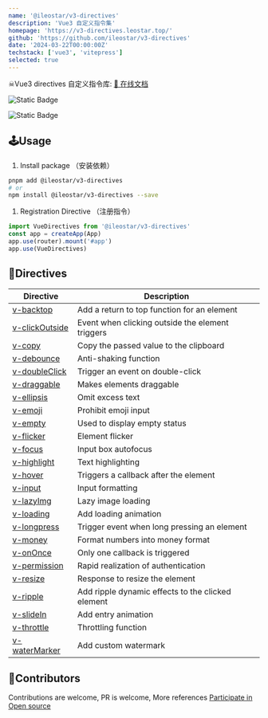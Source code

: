 ```yaml
---
name: '@ileostar/v3-directives'
description: 'Vue3 自定义指令集'
homepage: 'https://v3-directives.leostar.top/'
github: 'https://github.com/ileostar/v3-directives'
date: '2024-03-22T00:00:00Z'
techstack: ['vue3', 'vitepress']
selected: true
---
```


☠Vue3 directives 自定义指令库: [📖 在线文档](https://v3-directives.leostar.top/)

![Static Badge](https://img.shields.io/npm/v/@ileostar/v3-directives?color=409eff)

![Static Badge](https://img.shields.io/github/stars/ileostar/v3-directives?style=social)

## 🕹Usage

1. Install package （安装依赖）

```bash
pnpm add @ileostar/v3-directives
# or
npm install @ileostar/v3-directives --save
```

1. Registration Directive （注册指令）

```typescript
import VueDirectives from '@ileostar/v3-directives'
const app = createApp(App)
app.use(router).mount('#app')
app.use(VueDirectives)
```

## 🧩Directives

| Directive                                                                             | Description                                       |
| ------------------------------------------------------------------------------------- | ------------------------------------------------- |
| [v-backtop](https://v3-directives.leostar.top/zh/directives/v-backtop.html)           | Add a return to top function for an element       |
| [v-clickOutside](https://v3-directives.leostar.top/zh/directives/v-clickOutside.html) | Event when clicking outside the element triggers  |
| [v-copy](https://v3-directives.leostar.top/zh/directives/v-copy.html)                 | Copy the passed value to the clipboard            |
| [v-debounce](https://v3-directives.leostar.top/zh/directives/v-debounce.html)         | Anti-shaking function                             |
| [v-doubleClick](https://v3-directives.leostar.top/zh/directives/v-doubleClick.html)   | Trigger an event on double-click                  |
| [v-draggable](https://v3-directives.leostar.top/zh/directives/v-draggable.html)       | Makes elements draggable                          |
| [v-ellipsis](https://v3-directives.leostar.top/zh/directives/v-ellipsis.html)         | Omit excess text                                  |
| [v-emoji](https://v3-directives.leostar.top/zh/directives/v-emoji.html)               | Prohibit emoji input                              |
| [v-empty](https://v3-directives.leostar.top/zh/directives/v-empty.html)               | Used to display empty status                      |
| [v-flicker](https://v3-directives.leostar.top/zh/directives/v-flicker.html)           | Element flicker                                   |
| [v-focus](https://v3-directives.leostar.top/zh/directives/v-focus.html)               | Input box autofocus                               |
| [v-highlight](https://v3-directives.leostar.top/zh/directives/v-highlight.html)       | Text highlighting                                 |
| [v-hover](https://v3-directives.leostar.top/zh/directives/v-hover.html)               | Triggers a callback after the element             |
| [v-input](https://v3-directives.leostar.top/zh/directives/v-input.html)               | Input formatting                                  |
| [v-lazyImg](https://v3-directives.leostar.top/zh/directives/v-lazyImg.html)           | Lazy image loading                                |
| [v-loading](https://v3-directives.leostar.top/zh/directives/v-loading.html)           | Add loading animation                             |
| [v-longpress](https://v3-directives.leostar.top/zh/directives/v-longpress.html)       | Trigger event when long pressing an element       |
| [v-money](https://v3-directives.leostar.top/zh/directives/v-money.html)               | Format numbers into money format                  |
| [v-onOnce](https://v3-directives.leostar.top/zh/directives/v-onOnce.html)             | Only one callback is triggered                    |
| [v-permission](https://v3-directives.leostar.top/zh/directives/v-permission.html)     | Rapid realization of authentication               |
| [v-resize](https://v3-directives.leostar.top/zh/directives/v-resize.html)             | Response to resize the element                    |
| [v-ripple](https://v3-directives.leostar.top/zh/directives/v-ripple.html)             | Add ripple dynamic effects to the clicked element |
| [v-slideIn](https://v3-directives.leostar.top/zh/directives/v-slideIn.html)           | Add entry animation                               |
| [v-throttle](https://v3-directives.leostar.top/zh/directives/v-throttle.html)         | Throttling function                               |
| [v-waterMarker](https://v3-directives.leostar.top/zh/directives/v-waterMarker.html)   | Add custom watermark                              |

## 💖Contributors

Contributions are welcome, PR is welcome, More references [Participate in Open source](https://v3-directives.leostar.top/en/about/contribution.html)
